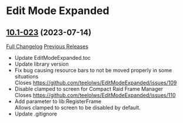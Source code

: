 # Edit Mode Expanded

## [10.1-023](https://github.com/teelolws/EditModeExpanded/tree/10.1-023) (2023-07-14)
[Full Changelog](https://github.com/teelolws/EditModeExpanded/compare/10.1-022...10.1-023) [Previous Releases](https://github.com/teelolws/EditModeExpanded/releases)

- Update EditModeExpanded.toc  
- Update library version  
- Fix bug causing resource bars to not be moved properly in some situations  
    Closes https://github.com/teelolws/EditModeExpanded/issues/109  
- Disable clamped to screen for Compact Raid Frame Manager  
    Closes https://github.com/teelolws/EditModeExpanded/issues/110  
- Add parameter to lib:RegisterFrame  
    Allows clamped to screen to be disabled by default.  
- Update .gitignore  
